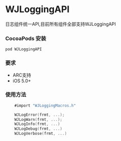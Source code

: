 # WJLoggingAPI

日志组件统一API,目前所有组件全部支持WJLoggingAPI

### CocoaPods 安装
    pod WJLoggingAPI
    
### 要求
* ARC支持
* iOS 5.0+

### 使用方法

```objective-c
	#import "WJLoggingMacros.h"

	WJLogError(frmt, ...);
	WJLogWarn(frmt, ...);
	WJLogInfo(frmt, ...)
	WJLogDebug(frmt, ...)
	WJLogVerbose(frmt, ...)
	
```